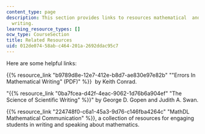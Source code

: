```yaml
---
content_type: page
description: This section provides links to resources mathematical  and scientific
  writing.
learning_resource_types: []
ocw_type: CourseSection
title: Related Resources
uid: 012de074-58ab-c464-201a-2692ddac95c7
---
```


Here are some helpful links:

{{% resource_link "b9789d8e-12e7-412e-b8d7-ae830e97e82b" "\"Errors In Mathematical Writing\" (PDF)" %}}  by Keith Conrad.

"{{% resource_link "0ba7fcea-d42f-4eac-9062-1d76b6a904ef" "The Science of Scientific Writing" %}}" by George D. Gopen and Judith A. Swan.

{{% resource_link "224748f0-c6a1-45a3-9d76-c146fba4264c" "MathDL Mathematical Communication" %}}, a collection of resources for engaging students in writing and speaking about mathematics.